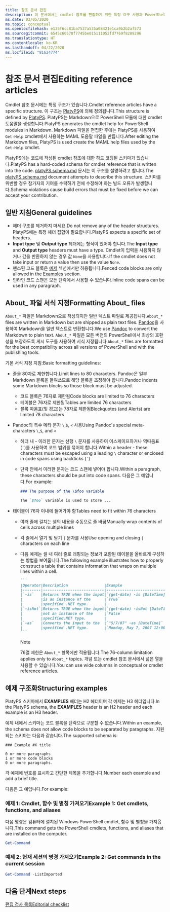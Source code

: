 ```yaml
---
title: 참조 문서 편집
description: 이 문서에서는 cmdlet 참조를 편집하기 위한 특정 요구 사항과 PowerShell 설명서의 정보 항목에 대해 설명합니다.
ms.date: 03/05/2020
ms.topic: conceptual
ms.openlocfilehash: e135f6cc81ba7537a535a08421e1ca9b2b2af573
ms.sourcegitcommit: 6545c60578f7745be015111052fd7769f8289296
ms.translationtype: HT
ms.contentlocale: ko-KR
ms.lasthandoff: 04/22/2020
ms.locfileid: "81624774"
---
```

# <a name="editing-reference-articles"></a><span data-ttu-id="56d0a-103">참조 문서 편집</span><span class="sxs-lookup"><span data-stu-id="56d0a-103">Editing reference articles</span></span>

<span data-ttu-id="56d0a-104">Cmdlet 참조 문서에는 특정 구조가 있습니다.</span><span class="sxs-lookup"><span data-stu-id="56d0a-104">Cmdlet reference articles have a specific structure.</span></span> <span data-ttu-id="56d0a-105">이 구조는 [PlatyPS][]에 의해 정의됩니다.</span><span class="sxs-lookup"><span data-stu-id="56d0a-105">This structure is defined by [PlatyPS][].</span></span>
<span data-ttu-id="56d0a-106">PlatyPS는 Markdown으로 PowerShell 모듈에 대한 cmdlet 도움말을 생성합니다.</span><span class="sxs-lookup"><span data-stu-id="56d0a-106">PlatyPS generates the cmdlet help for PowerShell modules in Markdown.</span></span> <span data-ttu-id="56d0a-107">Markdown 파일을 편집한 후에는 PlatyPS를 사용하여 `Get-Help` cmdlet에서 사용하는 MAML 도움말 파일을 만듭니다.</span><span class="sxs-lookup"><span data-stu-id="56d0a-107">After editing the Markdown files, PlatyPS is used create the MAML help files used by the `Get-Help` cmdlet.</span></span>

<span data-ttu-id="56d0a-108">PlatyPS에는 코드에 작성된 cmdlet 참조에 대한 하드 코딩된 스키마가 있습니다.</span><span class="sxs-lookup"><span data-stu-id="56d0a-108">PlatyPS has a hard-coded schema for cmdlet reference that is written into the code.</span></span> <span data-ttu-id="56d0a-109">[platyPS.schema.md][] 문서는 이 구조를 설명하려고 합니다.</span><span class="sxs-lookup"><span data-stu-id="56d0a-109">The [platyPS.schema.md][] document attempts to describe this structure.</span></span> <span data-ttu-id="56d0a-110">스키마를 위반할 경우 참가자의 기여를 수락하기 전에 수정해야 하는 빌드 오류가 발생합니다.</span><span class="sxs-lookup"><span data-stu-id="56d0a-110">Schema violations cause build errors that must be fixed before we can accept your contribution.</span></span>

## <a name="general-guidelines"></a><span data-ttu-id="56d0a-111">일반 지침</span><span class="sxs-lookup"><span data-stu-id="56d0a-111">General guidelines</span></span>

- <span data-ttu-id="56d0a-112">헤더 구조를 제거하지 마세요.</span><span class="sxs-lookup"><span data-stu-id="56d0a-112">Do not remove any of the header structures.</span></span> <span data-ttu-id="56d0a-113">PlatyPS에는 특정 헤더 집합이 필요합니다.</span><span class="sxs-lookup"><span data-stu-id="56d0a-113">PlatyPS expects a specific set of headers.</span></span>
- <span data-ttu-id="56d0a-114">**Input type** 및 **Output type** 헤더에는 형식이 있어야 합니다.</span><span class="sxs-lookup"><span data-stu-id="56d0a-114">The **Input type** and **Output type** headers must have a type.</span></span> <span data-ttu-id="56d0a-115">Cmdlet이 입력을 사용하지 않거나 값을 반환하지 않는 경우 값 `None`을 사용합니다.</span><span class="sxs-lookup"><span data-stu-id="56d0a-115">If the cmdlet does not take input or return a value then use the value `None`.</span></span>
- <span data-ttu-id="56d0a-116">펜스된 코드 블록은 [예제](#structuring-examples) 섹션에서만 허용됩니다.</span><span class="sxs-lookup"><span data-stu-id="56d0a-116">Fenced code blocks are only allowed in the [Examples](#structuring-examples) section.</span></span>
- <span data-ttu-id="56d0a-117">인라인 코드 스팬은 모든 단락에서 사용할 수 있습니다.</span><span class="sxs-lookup"><span data-stu-id="56d0a-117">Inline code spans can be used in any paragraph.</span></span>

## <a name="formatting-about_-files"></a><span data-ttu-id="56d0a-118">About_ 파일 서식 지정</span><span class="sxs-lookup"><span data-stu-id="56d0a-118">Formatting About_ files</span></span>

<span data-ttu-id="56d0a-119">`About_*` 파일은 Markdown으로 작성되지만 일반 텍스트 파일로 제공됩니다.</span><span class="sxs-lookup"><span data-stu-id="56d0a-119">`About_*` files are written in Markdown but are shipped as plain text files.</span></span> <span data-ttu-id="56d0a-120">[Pandoc][]을 사용하여 Markdown을 일반 텍스트로 변환합니다.</span><span class="sxs-lookup"><span data-stu-id="56d0a-120">We use [Pandoc][] to convert the Markdown to plain text.</span></span> <span data-ttu-id="56d0a-121">`About_*` 파일은 모든 버전의 PowerShell에서 최상의 호환성을 보장하도록 게시 도구를 사용하여 서식 지정됩니다.</span><span class="sxs-lookup"><span data-stu-id="56d0a-121">`About_*` files are formatted for the best compatibility across all versions of PowerShell and with the publishing tools.</span></span>

<span data-ttu-id="56d0a-122">기본 서식 지정 지침:</span><span class="sxs-lookup"><span data-stu-id="56d0a-122">Basic formatting guidelines:</span></span>

- <span data-ttu-id="56d0a-123">줄을 80자로 제한합니다.</span><span class="sxs-lookup"><span data-stu-id="56d0a-123">Limit lines to 80 characters.</span></span> <span data-ttu-id="56d0a-124">Pandoc은 일부 Markdown 블록을 들여쓰므로 해당 블록을 조정해야 합니다.</span><span class="sxs-lookup"><span data-stu-id="56d0a-124">Pandoc indents some Markdown blocks so those block must be adjusted.</span></span>
  - <span data-ttu-id="56d0a-125">코드 블록은 76자로 제한됨</span><span class="sxs-lookup"><span data-stu-id="56d0a-125">Code blocks are limited to 76 characters</span></span>
  - <span data-ttu-id="56d0a-126">테이블은 76자로 제한됨</span><span class="sxs-lookup"><span data-stu-id="56d0a-126">Tables are limited 76 characters</span></span>
  - <span data-ttu-id="56d0a-127">블록 따옴표(및 경고)는 78자로 제한됨</span><span class="sxs-lookup"><span data-stu-id="56d0a-127">Blockquotes (and Alerts) are limited 78 characters</span></span>

- <span data-ttu-id="56d0a-128">Pandoc의 특수 메타 문자 `\`,`$`, `<` 사용</span><span class="sxs-lookup"><span data-stu-id="56d0a-128">Using Pandoc's special meta-characters `\`,`$`, and `<`</span></span>
  - <span data-ttu-id="56d0a-129">헤더 내 - 이러한 문자는 선행 `\` 문자를 사용하여 이스케이프하거나 역따옴표(`` ` ``)를 사용하여 코드 범위를 묶어야 합니다.</span><span class="sxs-lookup"><span data-stu-id="56d0a-129">Within a header - these characters must be escaped using a leading `\` character or enclosed in code spans using backticks (`` ` ``)</span></span>
  - <span data-ttu-id="56d0a-130">단락 안에서 이러한 문자는 코드 스팬에 넣어야 합니다.</span><span class="sxs-lookup"><span data-stu-id="56d0a-130">Within a paragraph, these characters should be put into code spans.</span></span> <span data-ttu-id="56d0a-131">다음은 그 예입니다.</span><span class="sxs-lookup"><span data-stu-id="56d0a-131">For example:</span></span>

    ~~~markdown
    ### The purpose of the \$foo variable

    The `$foo` variable is used to store ...
    ~~~

- <span data-ttu-id="56d0a-132">테이블이 76자 이내에 들어가야 함</span><span class="sxs-lookup"><span data-stu-id="56d0a-132">Tables need to fit within 76 characters</span></span>
  - <span data-ttu-id="56d0a-133">여러 줄에 걸치는 셀의 내용을 수동으로 줄 바꿈</span><span class="sxs-lookup"><span data-stu-id="56d0a-133">Manually wrap contents of cells across multiple lines</span></span>
  - <span data-ttu-id="56d0a-134">각 줄에서 열기 및 닫기 `|` 문자를 사용</span><span class="sxs-lookup"><span data-stu-id="56d0a-134">Use opening and closing `|` characters on each line</span></span>
  - <span data-ttu-id="56d0a-135">다음 예제는 셀 내 여러 줄로 래핑되는 정보가 포함된 테이블을 올바르게 구성하는 방법을 보여줍니다.</span><span class="sxs-lookup"><span data-stu-id="56d0a-135">The following example illustrates how to properly construct a table that contains information that wraps on multiple lines within a cell.</span></span>

    ~~~markdown
    ```
    |Operator|Description                |Example                          |
    |--------|---------------------------|---------------------------------|
    |`-is`   |Returns TRUE when the input|`(get-date) -is [DateTime]`      |
    |        |is an instance of the      |`True`                           |
    |        |specified .NET type.       |                                 |
    |`-isNot`|Returns TRUE when the input|`(get-date) -isNot [DateTime]`   |
    |        |not an instance of the     |`False`                          |
    |        |specified.NET type.        |                                 |
    |`-as`   |Converts the input to the  |`"5/7/07" -as [DateTime]`        |
    |        |specified .NET type.       |`Monday, May 7, 2007 12:00:00 AM`|
    ```
    ~~~

    > [!NOTE]
    > <span data-ttu-id="56d0a-136">76열 제한은 `About_*` 항목에만 적용됩니다.</span><span class="sxs-lookup"><span data-stu-id="56d0a-136">The 76-column limitation applies only to `About_*` topics.</span></span> <span data-ttu-id="56d0a-137">개념 또는 cmdlet 참조 문서에서 넓은 열을 사용할 수 있습니다.</span><span class="sxs-lookup"><span data-stu-id="56d0a-137">You can use wide columns in conceptual or cmdlet reference articles.</span></span>

## <a name="structuring-examples"></a><span data-ttu-id="56d0a-138">예제 구조화</span><span class="sxs-lookup"><span data-stu-id="56d0a-138">Structuring examples</span></span>

<span data-ttu-id="56d0a-139">PlatyPS 스키마에서 **EXAMPLES** 헤더는 H2 헤더이며 각 예제는 H3 헤더입니다.</span><span class="sxs-lookup"><span data-stu-id="56d0a-139">In the PlatyPS schema, the **EXAMPLES** header is an H2 header and each example is an H3 header.</span></span>

<span data-ttu-id="56d0a-140">예제 내에서 스키마는 코드 블록을 단락으로 구분할 수 없습니다.</span><span class="sxs-lookup"><span data-stu-id="56d0a-140">Within an example, the schema does not allow code blocks to be separated by paragraphs.</span></span> <span data-ttu-id="56d0a-141">지원되는 스키마는 다음과 같습니다.</span><span class="sxs-lookup"><span data-stu-id="56d0a-141">The supported schema is:</span></span>

```
### Example #X title

0 or more paragraphs
1 or more code blocks
0 or more paragraphs.
```

<span data-ttu-id="56d0a-142">각 예제에 번호를 표시하고 간단한 제목을 추가합니다.</span><span class="sxs-lookup"><span data-stu-id="56d0a-142">Number each example and add a brief title.</span></span>

<span data-ttu-id="56d0a-143">다음은 그 예입니다.</span><span class="sxs-lookup"><span data-stu-id="56d0a-143">For example:</span></span>

### <a name="example-1-get-cmdlets-functions-and-aliases"></a><span data-ttu-id="56d0a-144">예제 1: Cmdlet, 함수 및 별칭 가져오기</span><span class="sxs-lookup"><span data-stu-id="56d0a-144">Example 1: Get cmdlets, functions, and aliases</span></span>

<span data-ttu-id="56d0a-145">다음 명령은 컴퓨터에 설치된 Windows PowerShell cmdlet, 함수 및 별칭을 가져옵니다.</span><span class="sxs-lookup"><span data-stu-id="56d0a-145">This command gets the PowerShell cmdlets, functions, and aliases that are installed on the computer.</span></span>

```powershell
Get-Command
```

### <a name="example-2-get-commands-in-the-current-session"></a><span data-ttu-id="56d0a-146">예제 2: 현재 세션의 명령 가져오기</span><span class="sxs-lookup"><span data-stu-id="56d0a-146">Example 2: Get commands in the current session</span></span>

```powershell
Get-Command -ListImported
```

## <a name="next-steps"></a><span data-ttu-id="56d0a-147">다음 단계</span><span class="sxs-lookup"><span data-stu-id="56d0a-147">Next steps</span></span>

[<span data-ttu-id="56d0a-148">편집 검사 목록</span><span class="sxs-lookup"><span data-stu-id="56d0a-148">Editorial checklist</span></span>](editorial-checklist.md)

<!-- link references -->
[PlatyPS]: https://github.com/powershell/platyps
[platyPS.schema.md]: https://github.com/PowerShell/platyPS/blob/master/platyPS.schema.md
[issue1806]: https://github.com/MicrosoftDocs/PowerShell-Docs/issues/1806
[about-example]: /PowerShell/module/Microsoft.PowerShell.Core/About/about_Comparison_Operators
[Pandoc]: https://pandoc.org
